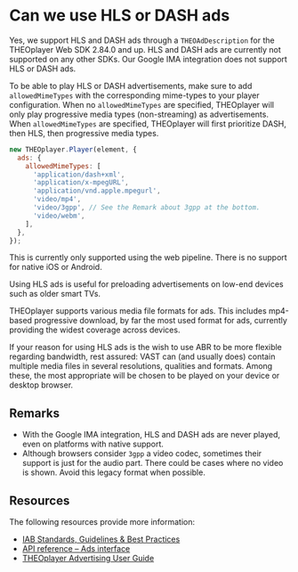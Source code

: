 # Can we use HLS or DASH ads

Yes, we support HLS and DASH ads through a `THEOAdDescription` for the THEOplayer Web SDK 2.84.0 and up. HLS and DASH ads are currently not supported on any other SDKs. Our Google IMA integration does not support HLS or DASH ads.

To be able to play HLS or DASH advertisements, make sure to add `allowedMimeTypes` with the corresponding mime-types to your player configuration. When no `allowedMimeTypes` are specified, THEOplayer will only play progressive media types (non-streaming) as advertisements. When `allowedMimeTypes` are specified, THEOplayer will first prioritize DASH, then HLS, then progressive media types.

```js
new THEOplayer.Player(element, {
  ads: {
    allowedMimeTypes: [
      'application/dash+xml',
      'application/x-mpegURL',
      'application/vnd.apple.mpegurl',
      'video/mp4',
      'video/3gpp', // See the Remark about 3gpp at the bottom.
      'video/webm',
    ],
  },
});
```

This is currently only supported using the web pipeline. There is no support for native iOS or Android.

Using HLS ads is useful for preloading advertisements on low-end devices such as older smart TVs.

THEOplayer supports various media file formats for ads. This includes mp4-based progressive download, by far the most used format for ads, currently providing the widest coverage across devices.

If your reason for using HLS ads is the wish to use ABR to be more flexible regarding bandwidth, rest assured: VAST can (and usually does) contain multiple media files in several resolutions, qualities and formats. Among these, the most appropriate will be chosen to be played on your device or desktop browser.

## Remarks

- With the Google IMA integration, HLS and DASH ads are never played, even on platforms with native support.
- Although browsers consider `3gpp` a video codec, sometimes their support is just for the audio part. There could be cases where no video is shown. Avoid this legacy format when possible.

## Resources

The following resources provide more information:

- [IAB Standards, Guidelines & Best Practices](https://www.iab.com/guidelines/?post_type=iab_guideline)
- [API reference – Ads interface](pathname:///theoplayer/v9/api-reference/web/interfaces/Ads.html)
- [THEOplayer Advertising User Guide](../knowledge-base/01-advertisement/01-user-guide.md)
